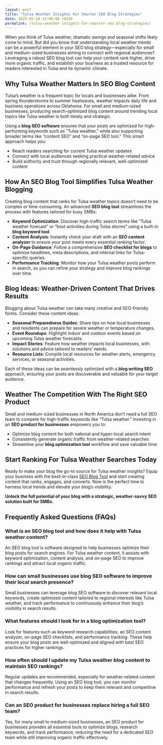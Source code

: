 ```yaml
---
layout: post
title: "Tulsa Weather Insights For Smarter SEO Blog Strategies"
date: 2025-05-24 13:06:08 +0200
permalink: /tulsa-weather-insights-for-smarter-seo-blog-strategies/
---
```

When you think of Tulsa weather, dramatic swings and seasonal shifts likely come to mind. But did you know that understanding local weather trends can be a powerful element in your SEO blog strategy—especially for small and medium-sized businesses aiming to connect with regional audiences? Leveraging a robust SEO blog tool can help your content rank higher, drive more organic traffic, and establish your business as a trusted resource for readers interested in Tulsa and its dynamic climate.

## Why Tulsa Weather Matters In SEO Blog Content

Tulsa’s weather is a frequent topic for locals and businesses alike. From spring thunderstorms to summer heatwaves, weather impacts daily life and business operations across Oklahoma. For small and medium-sized businesses, producing search-optimized blog content around trending local topics like Tulsa weather is both timely and strategic.

Using a **blog SEO software** ensures that your posts are optimized for high-performing keywords such as “Tulsa weather,” while also supporting broader terms like “content SEO” and “on-page SEO tool.” This smart approach helps you:

- Reach readers searching for current Tulsa weather updates  
- Connect with local audiences seeking practical weather-related advice  
- Build authority and trust through regionally relevant, well-optimized content

## How An SEO Blog Tool Simplifies Tulsa Weather Blogging

Creating blog content that ranks for Tulsa weather topics doesn’t need to be complex or time-consuming. An advanced **SEO blog tool** streamlines the process with features tailored for busy SMBs:

- **Keyword Optimization**: Discover high-traffic search terms like “Tulsa weather forecast” or “best activities during Tulsa storms” using a built-in **blog keyword tool**.
- **Content Analysis**: Instantly check your draft with an **SEO content analyzer** to ensure your post meets every essential ranking factor.
- **On-Page Guidance**: Follow a comprehensive **SEO checklist for blogs** to optimize headlines, meta descriptions, and internal links for Tulsa-specific queries.
- **Performance Tracking**: Monitor how your Tulsa weather posts perform in search, so you can refine your strategy and improve blog rankings over time.

## Blog Ideas: Weather-Driven Content That Drives Results

Blogging about Tulsa weather can take many creative and SEO-friendly forms. Consider these content ideas:

- **Seasonal Preparedness Guides**: Share tips on how local businesses and residents can prepare for severe weather or temperature changes.
- **Event Roundups**: Highlight indoor and outdoor events based on upcoming Tulsa weather forecasts.
- **Impact Stories**: Feature how weather impacts local businesses, with solutions and advice tailored to readers’ needs.
- **Resource Lists**: Compile local resources for weather alerts, emergency services, or seasonal activities.

Each of these ideas can be seamlessly optimized with a **blog writing SEO** approach, ensuring your posts are discoverable and valuable for your target audience.

## Weather The Competition With The Right SEO Product

Small and medium-sized businesses in North America don’t need a full SEO team to compete for high-traffic keywords like “Tulsa weather.” Investing in an **SEO product for businesses** empowers you to:

- Optimize blog content for both national and hyper-local search intent  
- Consistently generate organic traffic from weather-related searches  
- Streamline your **blog optimization tool** workflow and save valuable time

## Start Ranking For Tulsa Weather Searches Today

Ready to make your blog the go-to source for Tulsa weather insights? Equip your business with the best-in-class [SEO Blog Tool](https://seoblogtool.com/) and start creating content that ranks, engages, and converts. Now is the perfect time to harness local trends and elevate your blog’s visibility.

**Unlock the full potential of your blog with a strategic, weather-savvy SEO solution built for SMBs.**

## Frequently Asked Questions (FAQs)

### What is an SEO blog tool and how does it help with Tulsa weather content?  
An SEO blog tool is software designed to help businesses optimize their blog posts for search engines. For Tulsa weather content, it assists with keyword optimization, content analysis, and on-page SEO to improve rankings and attract local organic traffic.

### How can small businesses use blog SEO software to improve their local search presence?  
Small businesses can leverage blog SEO software to discover relevant local keywords, create optimized content tailored to regional interests like Tulsa weather, and track performance to continuously enhance their blog’s visibility in search results.

### What features should I look for in a blog optimization tool?  
Look for features such as keyword research capabilities, an SEO content analyzer, on-page SEO checklists, and performance tracking. These help ensure your blog posts are well-optimized and aligned with best SEO practices for higher rankings.

### How often should I update my Tulsa weather blog content to maintain SEO rankings?  
Regular updates are recommended, especially for weather-related content that changes frequently. Using an SEO blog tool, you can monitor performance and refresh your posts to keep them relevant and competitive in search results.

### Can an SEO product for businesses replace hiring a full SEO team?  
Yes, for many small to medium-sized businesses, an SEO product for businesses provides all essential tools to optimize blogs, research keywords, and track performance, reducing the need for a dedicated SEO team while still improving organic traffic effectively.

<script type="application/ld+json">
{
  "@context": "https://schema.org",
  "@type": "BlogPosting",
  "headline": "Tulsa Weather Insights For Smarter SEO Blog Strategies",
  "description": "Learn how understanding Tulsa weather trends can enhance your SEO blog strategy. Use powerful SEO blog tools to optimize content, drive organic traffic, and connect with local audiences.",
  "author": {
    "@type": "Person",
    "name": "SEO Blog Tool"
  },
  "publisher": {
    "@type": "Person",
    "name": "SEO Blog Tool"
  },
  "datePublished": "2024-06-01",
  "dateModified": "2024-06-01",
  "mainEntityOfPage": {
    "@type": "WebPage",
    "@id": "https://seoblogtool.com/blog/tulsa-weather-insights"
  },
  "keywords": "SEO blog tool, blog SEO software, keyword optimization, content SEO, on-page SEO tool, blog writing SEO, blog keyword tool, SEO tools for SMBs, SEO checklist for blogs, SEO content analyzer, blog optimization tool, SEO product for businesses, improve blog rankings",
  "inLanguage": "en-US"
}
</script>

<script type="application/ld+json">
{
  "@context": "https://schema.org",
  "@type": "FAQPage",
  "mainEntity": [
    {
      "@type": "Question",
      "name": "What is an SEO blog tool and how does it help with Tulsa weather content?",
      "acceptedAnswer": {
        "@type": "Answer",
        "text": "An SEO blog tool is software designed to help businesses optimize their blog posts for search engines. For Tulsa weather content, it assists with keyword optimization, content analysis, and on-page SEO to improve rankings and attract local organic traffic."
      }
    },
    {
      "@type": "Question",
      "name": "How can small businesses use blog SEO software to improve their local search presence?",
      "acceptedAnswer": {
        "@type": "Answer",
        "text": "Small businesses can leverage blog SEO software to discover relevant local keywords, create optimized content tailored to regional interests like Tulsa weather, and track performance to continuously enhance their blog’s visibility in search results."
      }
    },
    {
      "@type": "Question",
      "name": "What features should I look for in a blog optimization tool?",
      "acceptedAnswer": {
        "@type": "Answer",
        "text": "Look for features such as keyword research capabilities, an SEO content analyzer, on-page SEO checklists, and performance tracking. These help ensure your blog posts are well-optimized and aligned with best SEO practices for higher rankings."
      }
    },
    {
      "@type": "Question",
      "name": "How often should I update my Tulsa weather blog content to maintain SEO rankings?",
      "acceptedAnswer": {
        "@type": "Answer",
        "text": "Regular updates are recommended, especially for weather-related content that changes frequently. Using an SEO blog tool, you can monitor performance and refresh your posts to keep them relevant and competitive in search results."
      }
    },
    {
      "@type": "Question",
      "name": "Can an SEO product for businesses replace hiring a full SEO team?",
      "acceptedAnswer": {
        "@type": "Answer",
        "text": "Yes, for many small to medium-sized businesses, an SEO product for businesses provides all essential tools to optimize blogs, research keywords, and track performance, reducing the need for a dedicated SEO team while still improving organic traffic effectively."
      }
    }
  ]
}
</script>